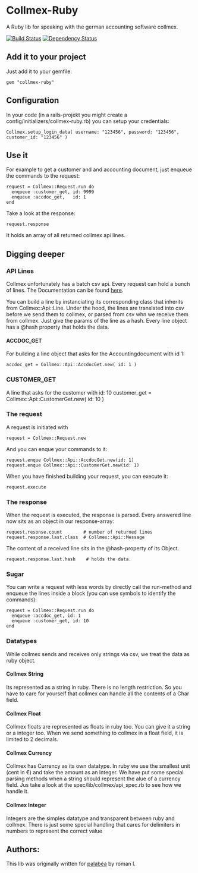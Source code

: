 # Collmex-Ruby

A Ruby lib for speaking with the german accounting software collmex. 

[![Build Status](https://secure.travis-ci.org/romanlehnert/collmex-ruby.png)](http://travis-ci.org/romanlehnert/collmex-ruby)
[![Dependency Status](https://gemnasium.com/romanlehnert/collmex-ruby.png "Dependency Status")](https://gemnasium.com/romanlehnert/collmex-ruby)


## Add it to your project

Just add it to your gemfile:

    gem "collmex-ruby"

## Configuration

In your code (in a rails-projekt you might create a config/initializers/collmex-ruby.rb) you can setup your credentials:

    Collmex.setup_login_data( username: "123456", password: "123456", customer_id: "123456" )

## Use it

For example to get a customer and and accounting document, just enqueue the commands to the request:

    request = Collmex::Request.run do
      enqueue :customer_get, id: 9999
      enqueue :accdoc_get,   id: 1
    end

Take a look at the response:

    request.response

It holds an array of all returned collmex api lines. 


## Digging deeper

### API Lines
Collmex unfortunately has a batch csv api. Every request can hold a bunch of lines. The Documentation can be found [here](http://www.collmex.de/cgi-bin/cgi.exe?1005,1,help,api).

You can build a line by instanciating its corresponding class that inherits from Collmex::Api::Line. Under the hood, the lines are translated into 
csv before we send them to collmex, or parsed from csv whn we receive them from collmex. Just give the params of the line as a hash. Every line object has a @hash property that holds the data. 


#### ACCDOC_GET
For building a line object that asks for the Accountingdocument with id 1:

    accdoc_get = Collmex::Api::AccdocGet.new( id: 1 )

### CUSTOMER_GET
A line that asks for the customer with id: 10
    customer_get = Collmex::Api::CustomerGet.new( id: 10 )


### The request
A request is initiated with 

    request = Collmex::Request.new

And you can enque your commands to it: 

    request.enque Collmex::Api::AccdocGet.new(id: 1)
    request.enque Collmex::Api::CustomerGet.new(id: 1)

When you have finished building your request, you can execute it:

    request.execute

### The response
When the request is executed, the response is parsed. Every answered line now sits as an object in our response-array:

    request.resonse.count        # number of returned lines
    request.response.last.class  # Collmex::Api::Message

The content of a received line sits in the @hash-property of its Object. 

    request.response.last.hash    # holds the data. 

### Sugar
You can write a request with less words by directly call the run-method and enqueue the lines inside a block (you can use symbols to identify the commands):

    request = Collmex::Request.run do
      enqueue :accdoc_get, id: 1
      enqueue :customer_get, id: 10
    end

### Datatypes

While collmex sends and receives only strings via csv, we treat the data as ruby object. 

#### Collmex String
Its represented as a string in ruby. There is no length restriction. So you have to care for yourself that collmex can handle all the contents of a Char field. 

#### Collmex Float
Collmex floats are represented as floats in ruby too. You can give it a string or a integer too. When we send something to collmex in a float field, it is limited to 2 decimals. 

#### Collmex Currency
Collmex has Currency as its own datatype. In ruby we use the smallest unit (cent in €) and take the amount as an integer. We have put some special parsing methods when a string should represent the alue of a currency field. Jus take a look at the spec/lib/collmex/api_spec.rb to see how we handle it. 

#### Collmex Integer
Integers are the simples datatype and transparent between ruby and collmex. There is just some special handling that cares for delimiters in numbers to represent the correct value 


## Authors:
This lib was originally written for [palabea](http://www.palabea.com) by roman l.

